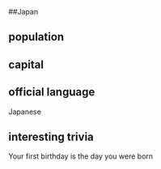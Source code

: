##Japan
## population


## capital

 
## official language

Japanese


## interesting trivia

Your first birthday is the day you were born



